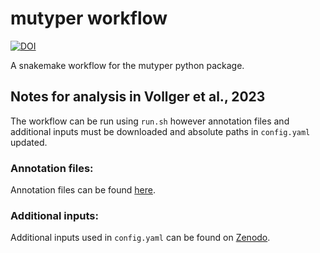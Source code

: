 # mutyper workflow
[![DOI](https://zenodo.org/badge/400329320.svg)](https://zenodo.org/badge/latestdoi/400329320)

A snakemake workflow for the mutyper python package.

## Notes for analysis in Vollger et al., 2023

The workflow can be run using `run.sh` however annotation files and additional inputs must be downloaded and absolute paths in `config.yaml` updated.

### Annotation files:
Annotation files can be found [here](https://github.com/mrvollger/sd-divergence/tree/master/config/annotations).

### Additional inputs:
Additional inputs used in `config.yaml` can be found on [Zenodo](https://doi.org/10.5281/zenodo.6792653).


